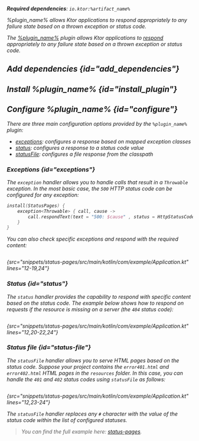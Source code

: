 [//]: # (title: Status pages)

<show-structure for="chapter" depth="2"/>

<var name="plugin_name" value="StatusPages"/>
<var name="package_name" value="io.ktor.server.plugins.statuspages"/>
<var name="artifact_name" value="ktor-server-status-pages"/>

<tldr>
<p>
<b>Required dependencies</b>: <code>io.ktor:%artifact_name%</code>
</p>
<var name="example_name" value="status-pages"/>
<include from="lib.topic" element-id="download_example"/>
</tldr>

<link-summary>
%plugin_name% allows Ktor applications to respond appropriately to any failure state based on a thrown exception or status code.
</link-summary>

The [%plugin_name%](https://api.ktor.io/ktor-server/ktor-server-plugins/ktor-server-status-pages/io.ktor.server.plugins.statuspages/-status-pages.html) plugin allows Ktor applications to [respond](responses.md) appropriately to any failure state based on a thrown exception or status code.

## Add dependencies {id="add_dependencies"}

<include from="lib.topic" element-id="add_ktor_artifact_intro"/>
<include from="lib.topic" element-id="add_ktor_artifact"/>

## Install %plugin_name% {id="install_plugin"}

<include from="lib.topic" element-id="install_plugin"/>

## Configure %plugin_name% {id="configure"}

There are three main configuration options provided by the `%plugin_name%` plugin:

- [exceptions](#exceptions): configures a response based on mapped exception classes
- [status](#status): configures a response to a status code value
- [statusFile](#status-file): configures a file response from the classpath


### Exceptions {id="exceptions"}

The `exception` handler allows you to handle calls that result in a `Throwable` exception. In the most basic case, the `500` HTTP status code can be configured for any exception:

```kotlin
install(StatusPages) {
    exception<Throwable> { call, cause ->
        call.respondText(text = "500: $cause" , status = HttpStatusCode.InternalServerError)
    }
}
```

You can also check specific exceptions and respond with the required content:

```kotlin
```
{src="snippets/status-pages/src/main/kotlin/com/example/Application.kt" lines="12-19,24"}


### Status {id="status"}

The `status` handler provides the capability to respond with specific content based on the status code. The example below shows how to respond on requests if the resource is missing on a server (the `404` status code):

```kotlin
```
{src="snippets/status-pages/src/main/kotlin/com/example/Application.kt" lines="12,20-22,24"}

### Status file {id="status-file"}

The `statusFile` handler allows you to serve HTML pages based on the status code. Suppose your project contains the `error401.html` and `error402.html` HTML pages in the `resources` folder. In this case, you can handle the `401` and `402` status codes using `statusFile` as follows:
```kotlin
```
{src="snippets/status-pages/src/main/kotlin/com/example/Application.kt" lines="12,23-24"}

The `statusFile` handler replaces any `#` character with the value of the status code within the list of configured statuses.

> You can find the full example here: [status-pages](https://github.com/ktorio/ktor-documentation/tree/%ktor_version%/codeSnippets/snippets/status-pages).

